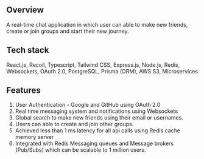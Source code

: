 ## Overview

A real-time chat application in which user can able to make new friends, create or join groups and start their new journey. 

 ## Tech stack
  React.js, Recoil, Typescript, Tailwind CSS, Express.js, Node.js, Redis, Websockets, OAuth 2.0, PostgreSQL, Prisma (ORM), AWS S3, Microservices

## Features
1. User Authentication - Google and GitHub using OAuth 2.0  
2. Real time messaging system and notifications using Websockets  
3. Global search to make new friends using their email or usernames.  
4. Users can able to create and join other groups.  
5. Achieved less than 1 ms latency for all api calls using Redis cache memory server  
6. Integrated with Redis Messaging queues and Message brokers (Pub/Subs) which can be scalable to 1 million users.
